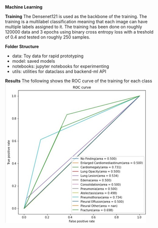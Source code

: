 **Machine Learning**

**Training**
The Densenet121 is used as the backbone of the training. The training is a multilabel classification meaning that each image can have multiple labels assigned to it. The training has been done on roughly 120000 data and 3 epochs using binary cross entropy loss with a treshold of 0.4 and tested on roughly 250 samples. 

**Folder Structure**
- data: Toy data for rapid prototyping
- model: saved models
- notebooks: jupyter notebooks for experimenting
- utils: utilities for dataclass and backend-ml API

**Results**
The following shows the ROC curve of the training for each class
![alt text](https://github.com/Causality-C/tum-ai-makeathon-2022/blob/ml-dev/ml/roc_curve.jpg?raw=true)
